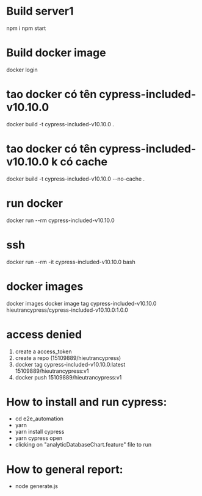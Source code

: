 # Build server1

npm i
npm start

# Build docker image

docker login

# tao docker có tên cypress-included-v10.10.0

docker build -t cypress-included-v10.10.0 .

# tao docker có tên cypress-included-v10.10.0 k có cache

docker build -t cypress-included-v10.10.0 --no-cache .

# run docker

docker run --rm cypress-included-v10.10.0

# ssh

docker run --rm -it cypress-included-v10.10.0 bash

# docker images

docker images
docker image tag cypress-included-v10.10.0 hieutrancypress/cypress-included-v10.10.0:1.0.0

# access denied

1. create a access_token
2. create a repo (15109889/hieutrancypress)
3. docker tag cypress-included-v10.10.0:latest 15109889/hieutrancypress:v1
4. docker push 15109889/hieutrancypress:v1

# How to install and run cypress:

- cd e2e_automation
- yarn
- yarn install cypress
- yarn cypress open
- clicking on "analyticDatabaseChart.feature" file to run

# How to general report:

- node generate.js
